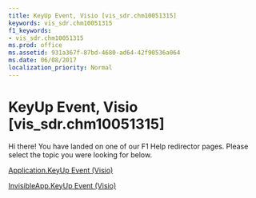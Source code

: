 ```yaml
---
title: KeyUp Event, Visio [vis_sdr.chm10051315]
keywords: vis_sdr.chm10051315
f1_keywords:
- vis_sdr.chm10051315
ms.prod: office
ms.assetid: 931a367f-87bd-4680-ad64-42f90536a064
ms.date: 06/08/2017
localization_priority: Normal
---
```



# KeyUp Event, Visio [vis_sdr.chm10051315]

Hi there! You have landed on one of our F1 Help redirector pages. Please select the topic you were looking for below.

[Application.KeyUp Event (Visio)](http://msdn.microsoft.com/library/fb638bc4-8226-de1c-6609-4b757b7d0e4c%28Office.15%29.aspx)

[InvisibleApp.KeyUp Event (Visio)](http://msdn.microsoft.com/library/497a8c56-7571-2bca-0a79-fc1adf458fe5%28Office.15%29.aspx)


